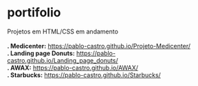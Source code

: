 # portifolio
 
  Projetos em HTML/CSS em andamento <br> <br>
  <b>. Medicenter:</b> https://pablo-castro.github.io/Projeto-Medicenter/ <br>
  <b>. Landing page Donuts:</b> https://pablo-castro.github.io/Landing_page_donuts/ <br>
  <b>. AWAX:</b> https://pablo-castro.github.io/AWAX/ <br>
  <b>. Starbucks:</b> https://pablo-castro.github.io/Starbucks/ <br>
